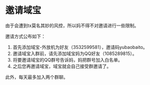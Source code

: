 # 邀请域宝
由于会遭到tx莫名其妙的风控，所以妈不得不对邀请进行一些限制。  

邀请方式公布如下：  
1. 首先添加域宝-外放机为好友（3532599581），邀请码yubaobaito。
2. 邀请域宝入群前，请先添加域宝妈为QQ好友（1085289815）。
3. 将要邀请域宝的QQ群号告诉妈，妈把群号加入白名单。
4. 之后您再邀请域宝，域宝就会自己接受群邀请了。

此外，每天最多加入两个群聊。